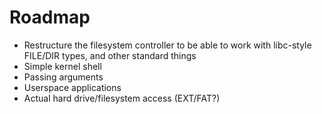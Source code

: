 # Roadmap
- Restructure the filesystem controller to be able to work with libc-style FILE/DIR types, and other standard things
- Simple kernel shell
- Passing arguments
- Userspace applications
- Actual hard drive/filesystem access (EXT/FAT?)